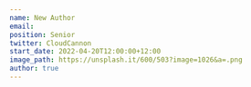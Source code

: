 ```yaml
---
name: New Author
email:
position: Senior
twitter: CloudCannon
start_date: 2022-04-20T12:00:00+12:00
image_path: https://unsplash.it/600/503?image=1026&a=.png
author: true
---
```

